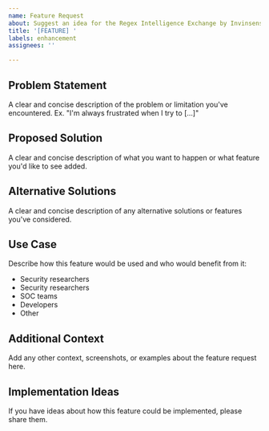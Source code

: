 ```yaml
---
name: Feature Request
about: Suggest an idea for the Regex Intelligence Exchange by Invinsense
title: '[FEATURE] '
labels: enhancement
assignees: ''

---
```


## Problem Statement
A clear and concise description of the problem or limitation you've encountered. Ex. "I'm always frustrated when I try to [...]"

## Proposed Solution
A clear and concise description of what you want to happen or what feature you'd like to see added.

## Alternative Solutions
A clear and concise description of any alternative solutions or features you've considered.

## Use Case
Describe how this feature would be used and who would benefit from it:
- Security researchers
- Security researchers
- SOC teams
- Developers
- Other

## Additional Context
Add any other context, screenshots, or examples about the feature request here.

## Implementation Ideas
If you have ideas about how this feature could be implemented, please share them.